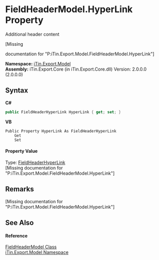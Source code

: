 # FieldHeaderModel.HyperLink Property 
Additional header content 

\[Missing <summary> documentation for "P:iTin.Export.Model.FieldHeaderModel.HyperLink"\]

**Namespace:**&nbsp;<a href="N_iTin_Export_Model">iTin.Export.Model</a><br />**Assembly:**&nbsp;iTin.Export.Core (in iTin.Export.Core.dll) Version: 2.0.0.0 (2.0.0.0)

## Syntax

**C#**<br />
``` C#
public FieldHeaderHyperLink HyperLink { get; set; }
```

**VB**<br />
``` VB
Public Property HyperLink As FieldHeaderHyperLink
	Get
	Set
```


#### Property Value
Type: <a href="T_iTin_Export_Model_FieldHeaderHyperLink">FieldHeaderHyperLink</a><br />\[Missing <value> documentation for "P:iTin.Export.Model.FieldHeaderModel.HyperLink"\]

## Remarks
\[Missing <remarks> documentation for "P:iTin.Export.Model.FieldHeaderModel.HyperLink"\]

## See Also


#### Reference
<a href="T_iTin_Export_Model_FieldHeaderModel">FieldHeaderModel Class</a><br /><a href="N_iTin_Export_Model">iTin.Export.Model Namespace</a><br />